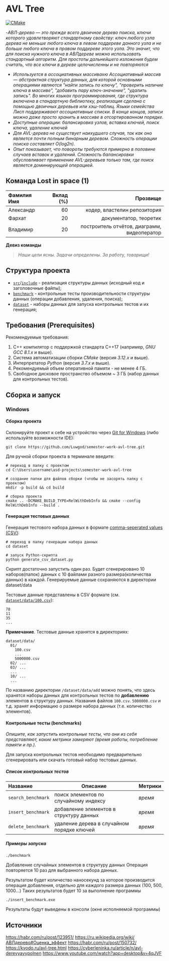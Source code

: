 # AVL Tree

[![CMake](https://github.com/Algorithms-and-Data-Structures-2021/semester-work-template/actions/workflows/cmake.yml/badge.svg)](https://github.com/Algorithms-and-Data-Structures-2021/semester-work-template/actions/workflows/cmake.yml)

-_АВЛ-дерево — это прежде всего двоичное дерево
поиска, ключи которого удовлетворяют стандартному
свойству: ключ любого узла дерева не меньше
любого ключа в левом поддереве данного узла и не
больше любого ключа в правом поддереве этого узла.
Это значит, что для поиска нужного ключа в АВЛдереве можно использовать стандартный алгоритм.
Для простоты дальнейшего изложения будем считать,
что все ключи в дереве целочисленны и не
повторяются_
- _Используется в ассоциативных массивахю Ассоциативный массив — абстрактная структура данных, для которой основными операциями являются "найти запись по ключу", "проверить наличие ключа в массиве", "добавить пару ключ-значение", "удалить запись". Во многих языках программирования, где структура включена в стандартную библиотеку, реализация сделана с помощью двоичных деревьев или хэш-таблиц. Языки семейства Лисп поддерживают ассоциативные списки. В конце концов, записи можно даже просто хранить в массиве в отсортированном порядке._
- _Доступные операции: балансировка узлов, вставка ключей, поиск ключа, удаление ключей_
- _Для AVL-дерева не существует наихудшего случая, так как оно является почти полным бинарным деревом. Сложность операции поиска составляет O(log2n)._
- _Опыт показывает, что повороты требуются примерно в половине случаев вставок и удалений. Сложность балансировки обусловливает применение AVL-деревьев только там, где поиск является доминирующей операцией._

## Команда Lost in space (1)

| Фамилия Имя   | Вклад (%) | Прозвище              |
| :---          |   ---:    |  ---:                 |
| Александр     | 60        |  кодер, властелин репозитория                |
| Фархат        | 20        |   документатор, теоретик        |
| Владимир      | 20        |  построитель отчётов, диаграмм, видеоператор  |

**Девиз команды**
> _Наши цели ясны. Задачи определены. За работу, товарищи!_

## Структура проекта

- [`src`](src)/[`include`](include) - реализация структуры данных (исходный код и заголовочные файлы);
- [`benchmark`](benchmark) - контрольные тесты производительности структуры данных (операции добавления, удаления,
  поиска);
- [`dataset`](dataset) - наборы данных для запуска контрольных тестов и их генерация;

## Требования (Prerequisites)

Рекомендуемые требования:

1. С++ компилятор c поддержкой стандарта C++17 (например, _GNU GCC 8.1.x_ и выше).
2. Система автоматизации сборки _CMake_ (версия _3.12.x_ и выше).
3. Интерпретатор _Python_ (версия _3.7.x_ и выше).
4. Рекомендуемый объем оперативной памяти - не менее 4 ГБ.
5. Свободное дисковое пространство объемом ~ 3 ГБ (набор данных для контрольных тестов).

## Сборка и запуск

### Windows

#### Сборка проекта

Склонируйте проект к себе на устройство через [Git for Windows](https://gitforwindows.org/) (либо используйте
возможности IDE):

```shell
git clone https://github.com/Luwgod/semester-work-avl-tree.git
```

Для ручной сборки проекта в терминале введите:

```shell
# переход в папку с проектом
cd C:\Users\username\asd-projects\semester-work-avl-tree

# создание папки для файлов сборки (чтобы не засорять папку с проектом) 
mkdir -p build && cd build 

# сборка проекта
cmake .. -DCMAKE_BUILD_TYPE=RelWithDebInfo && cmake --config RelWithDebInfo --build . 
```

#### Генерация тестовых данных

Генерация тестового набора данных в
формате [comma-seperated values (CSV)](https://en.wikipedia.org/wiki/Comma-separated_values):

```shell
# переход в папку генерации набора данных
cd dataset

# запуск Python-скрипта
python generate_csv_dataset.py
```
Скрипт достаточно запустить один раз. 
Будет сгенерировано 10 наборов(папок) данных с 10 файлами разного размера(количества данных) в каждой.
Генерируемые данные сохраняются в директории dataset/data


Тестовые данные представлены в CSV формате (см.
[`dataset/data/100.csv`](dataset/data/100.csv)):

```csv
78
11
35
...
```

**Примечание**. Тестовые данные хранятся в директориях:

```shell
dataset/data/
  01/
    100.csv
    ...
    5000000.csv
  02/ ...
  03/ ...
  ...
  10/ ...
  ...
```

По названию директории `/dataset/data/add` можно понять, что здесь хранятся наборы данных для контрольных тестов по
**добавлению** элементов в структуру данных. Названия файлов `100.csv`. `5000000.csv` и т.д. хранят информацию о размере набора данных (т.е. количество элементов). 

#### Контрольные тесты (benchmarks)

_Опишите, как запустить контрольные тесты, что они из себя представляют, какие метрики замеряют (время работы,
потребление памяти и пр.)._

Для запуска контрольных тестов необходимо предварительно сгенерировать или скачать готовый набор тестовых данных.

##### Список контрольных тестов

| Название                  | Описание                                | Метрики         |
| :---                      | ---                                     | :---            |
| `search_benchmark`        | поиск элементов по случайному индексу   | _время_         |
| `insert_benchmark`        | добавление элементов в структуру данных | _время_         |
| `delete_benchmark`        | удаление дерева в случайном порядке ключей    | _время_             |

##### Примеры запуска

```shell
./benchmark
```

Добавление случайных элементов в структуру данных
Операция повторяется 10 раз для выбранного набора данных. 

Результатом будет количество наносекунд за которое производится операция добавления, отдельно для каждого размера данных (100, 500, 1000...)
Таких результатов будет 10 за выполнение программы 

```
./insert_benchmark.exe
``` 
Результаты будут выведены в консоли (окне исполняемой программы)

## Источники

https://habr.com/ru/post/123951/
https://ru.wikipedia.org/wiki/АВЛдерево#Оценка_эффект
https://habr.com/ru/post/150732/
https://kvodo.ru/avl-tree.html
https://cyberleninka.ru/article/n/avl-derevyavypolnen
https://www.youtube.com/watch?app=desktop&v=4qJVF

